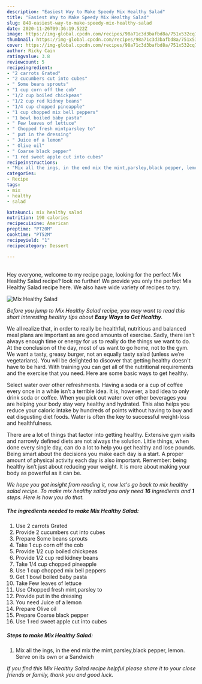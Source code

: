 ```yaml
---
description: "Easiest Way to Make Speedy Mix Healthy Salad"
title: "Easiest Way to Make Speedy Mix Healthy Salad"
slug: 848-easiest-way-to-make-speedy-mix-healthy-salad
date: 2020-11-26T09:36:19.522Z
image: https://img-global.cpcdn.com/recipes/98a71c3d3bafbd8a/751x532cq70/mix-healthy-salad-recipe-main-photo.jpg
thumbnail: https://img-global.cpcdn.com/recipes/98a71c3d3bafbd8a/751x532cq70/mix-healthy-salad-recipe-main-photo.jpg
cover: https://img-global.cpcdn.com/recipes/98a71c3d3bafbd8a/751x532cq70/mix-healthy-salad-recipe-main-photo.jpg
author: Ricky Cain
ratingvalue: 3.8
reviewcount: 5
recipeingredient:
- "2 carrots Grated"
- "2 cucumbers cut into cubes"
- " Some beans sprouts"
- "1 cup corn off the cob"
- "1/2 cup boiled chickpeas"
- "1/2 cup red kidney beans"
- "1/4 cup chopped pineapple"
- "1 cup chopped mix bell peppers"
- "1 bowl boiled baby pasta"
- " Few leaves of lettuce"
- " Chopped fresh mintparsley to"
- " put in the dressing"
- " Juice of a lemon"
- " Olive oil"
- " Coarse black pepper"
- "1 red sweet apple cut into cubes"
recipeinstructions:
- "Mix all the ings, in the end mix the mint,parsley,black pepper, lemon. Serve on its own or a Sandwich"
categories:
- Recipe
tags:
- mix
- healthy
- salad

katakunci: mix healthy salad 
nutrition: 190 calories
recipecuisine: American
preptime: "PT20M"
cooktime: "PT52M"
recipeyield: "1"
recipecategory: Dessert

---
```

<br>
Hey everyone, welcome to my recipe page, looking for the perfect Mix Healthy Salad recipe? look no further! We provide you only the perfect Mix Healthy Salad recipe here. We also have wide variety of recipes to try.
<br>


![Mix Healthy Salad](https://img-global.cpcdn.com/recipes/98a71c3d3bafbd8a/751x532cq70/mix-healthy-salad-recipe-main-photo.jpg)

<i>Before you jump to Mix Healthy Salad recipe, you may want to read this short interesting healthy tips about <strong>Easy Ways to Get Healthy</strong>.</i>

We all realize that, in order to really be healthful, nutritious and balanced meal plans are important as are good amounts of exercise. Sadly, there isn't always enough time or energy for us to really do the things we want to do. At the conclusion of the day, most of us want to go home, not to the gym. We want a tasty, greasy burger, not an equally tasty salad (unless we’re vegetarians). You will be delighted to discover that getting healthy doesn't have to be hard. With training you can get all of the nutritional requirements and the exercise that you need. Here are some basic ways to get healthy.

Select water over other refreshments. Having a soda or a cup of coffee every once in a while isn’t a terrible idea. It is, however, a bad idea to only drink soda or coffee. When you pick out water over other beverages you are helping your body stay very healthy and hydrated. This also helps you reduce your caloric intake by hundreds of points without having to buy and eat disgusting diet foods. Water is often the key to successful weight-loss and healthfulness.

There are a lot of things that factor into getting healthy. Extensive gym visits and narrowly defined diets are not always the solution. Little things, when done every single day, can do a lot to help you get healthy and lose pounds. Being smart about the decisions you make each day is a start. A proper amount of physical activity each day is also important. Remember: being healthy isn’t just about reducing your weight. It is more about making your body as powerful as it can be. 


<i>We hope you got insight from reading it, now let's go back to mix healthy salad recipe. To make mix healthy salad you only need <strong>16</strong> ingredients and <strong>1</strong> steps. Here is how you do that.
</i>

##### The ingredients needed to make Mix Healthy Salad:

1. Use 2 carrots Grated
1. Provide 2 cucumbers cut into cubes
1. Prepare  Some beans sprouts
1. Take 1 cup corn off the cob
1. Provide 1/2 cup boiled chickpeas
1. Provide 1/2 cup red kidney beans
1. Take 1/4 cup chopped pineapple
1. Use 1 cup chopped mix bell peppers
1. Get 1 bowl boiled baby pasta
1. Take  Few leaves of lettuce
1. Use  Chopped fresh mint,parsley to
1. Provide  put in the dressing
1. You need  Juice of a lemon
1. Prepare  Olive oil
1. Prepare  Coarse black pepper
1. Use 1 red sweet apple cut into cubes


##### Steps to make Mix Healthy Salad:

1. Mix all the ings, in the end mix the mint,parsley,black pepper, lemon. Serve on its own or a Sandwich


<i>If you find this Mix Healthy Salad recipe helpful please share it to your close friends or family, thank you and good luck.</i>
